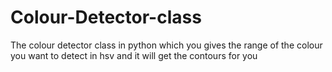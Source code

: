 # Colour-Detector-class
The colour detector class in python which you gives the range of the colour you want to detect in hsv and it will get the contours for you
